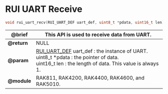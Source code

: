 # RUI UART Receive

```c
void rui_uart_recv(RUI_UART_DEF uart_def, uint8_t *pdata, uint16_t len)
```

| **@brief**  | This API is used to receive data from UART.                                                                                                                                                                                                                    |
| ----------- | -------------------------------------------------------------------------------------------------------------------------------------------------------------------------------------------------------------------------------------------------------------- |
| **@return** | NULL                                                                                                                                                                                                                                                           |
| **@param**  | [RUI_UART_DEF](https://doc.rakwireless.com/developer-tools/developer-tools/rui-interface-general-format#rui_uart_def) uart_def : the instance of UART.<br>uint8_t \*pdata : the pointer of data.<br>uint16_t len : the length of data. This value is always 1. |
| **@module** | RAK811, RAK4200, RAK4400, RAK4600, and RAK5010.                                                                                                                                                                                                                |
